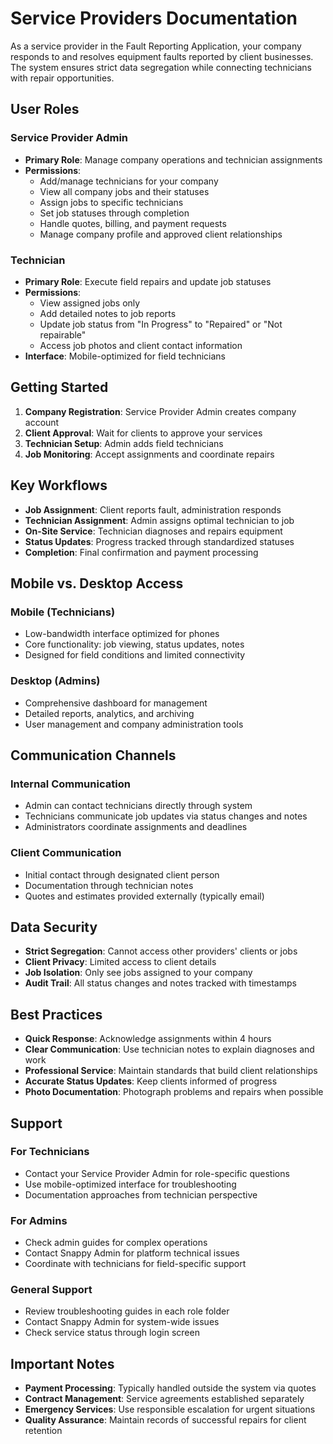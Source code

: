 # Service Providers Documentation

As a service provider in the Fault Reporting Application, your company responds to and resolves equipment faults reported by client businesses. The system ensures strict data segregation while connecting technicians with repair opportunities.

## User Roles

### Service Provider Admin

- **Primary Role**: Manage company operations and technician assignments
- **Permissions**:
  - Add/manage technicians for your company
  - View all company jobs and their statuses
  - Assign jobs to specific technicians
  - Set job statuses through completion
  - Handle quotes, billing, and payment requests
  - Manage company profile and approved client relationships

### Technician

- **Primary Role**: Execute field repairs and update job statuses
- **Permissions**:
  - View assigned jobs only
  - Add detailed notes to job reports
  - Update job status from "In Progress" to "Repaired" or "Not repairable"
  - Access job photos and client contact information
- **Interface**: Mobile-optimized for field technicians

## Getting Started

1. **Company Registration**: Service Provider Admin creates company account
2. **Client Approval**: Wait for clients to approve your services
3. **Technician Setup**: Admin adds field technicians
4. **Job Monitoring**: Accept assignments and coordinate repairs

## Key Workflows

- **Job Assignment**: Client reports fault, administration responds
- **Technician Assignment**: Admin assigns optimal technician to job
- **On-Site Service**: Technician diagnoses and repairs equipment
- **Status Updates**: Progress tracked through standardized statuses
- **Completion**: Final confirmation and payment processing

## Mobile vs. Desktop Access

### Mobile (Technicians)

- Low-bandwidth interface optimized for phones
- Core functionality: job viewing, status updates, notes
- Designed for field conditions and limited connectivity

### Desktop (Admins)

- Comprehensive dashboard for management
- Detailed reports, analytics, and archiving
- User management and company administration tools

## Communication Channels

### Internal Communication

- Admin can contact technicians directly through system
- Technicians communicate job updates via status changes and notes
- Administrators coordinate assignments and deadlines

### Client Communication

- Initial contact through designated client person
- Documentation through technician notes
- Quotes and estimates provided externally (typically email)

## Data Security

- **Strict Segregation**: Cannot access other providers' clients or jobs
- **Client Privacy**: Limited access to client details
- **Job Isolation**: Only see jobs assigned to your company
- **Audit Trail**: All status changes and notes tracked with timestamps

## Best Practices

- **Quick Response**: Acknowledge assignments within 4 hours
- **Clear Communication**: Use technician notes to explain diagnoses and work
- **Professional Service**: Maintain standards that build client relationships
- **Accurate Status Updates**: Keep clients informed of progress
- **Photo Documentation**: Photograph problems and repairs when possible

## Support

### For Technicians

- Contact your Service Provider Admin for role-specific questions
- Use mobile-optimized interface for troubleshooting
- Documentation approaches from technician perspective

### For Admins

- Check admin guides for complex operations
- Contact Snappy Admin for platform technical issues
- Coordinate with technicians for field-specific support

### General Support

- Review troubleshooting guides in each role folder
- Contact Snappy Admin for system-wide issues
- Check service status through login screen

## Important Notes

- **Payment Processing**: Typically handled outside the system via quotes
- **Contract Management**: Service agreements established separately
- **Emergency Services**: Use responsible escalation for urgent situations
- **Quality Assurance**: Maintain records of successful repairs for client retention
